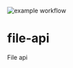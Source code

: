 ![example workflow](https://github.com/tsl-tuertscher/file-api/actions/workflows/main.yml/badge.svg)
# file-api
File api
